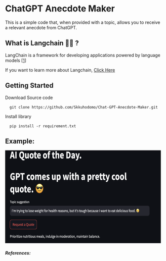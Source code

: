 # ChatGPT Anecdote Maker

This is a simple code that, when provided with a topic, allows you to receive a relevant anecdote from ChatGPT.


## What is Langchain 🦜️🔗 ? 

LangChain is a framework for developing applications powered by language models [[1]]



If you want to learn more about Langchain, [Click Here](https://python.langchain.com/docs/get_started/introduction)

## Getting Started

Download Source code 
```
  git clone https://github.com/Skkuhodomo/Chat-GPT-Anecdote-Maker.git
```
</pre>

Install library
```
  pip install -r requirement.txt
```

## Example: 
<img
  src="Images/3.png"
  width="700"
  height="300"
/>

##### References:
  [1]: https://python.langchain.com/docs/get_started/introduction

